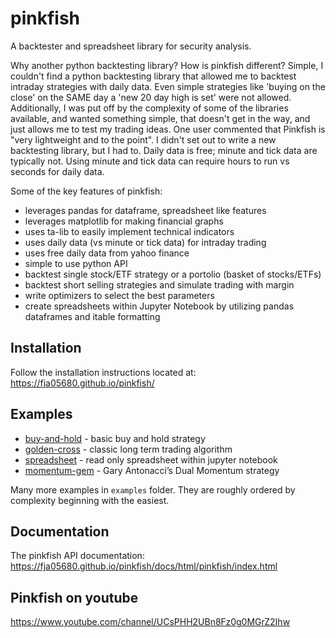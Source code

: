 pinkfish
======     

A backtester and spreadsheet library for security analysis.

Why another python backtesting library?  How is pinkfish different?
Simple, I couldn't find a python backtesting library that allowed me to backtest intraday strategies with daily data.  Even simple strategies like 'buying on the close' on the SAME day a 'new 20 day high is set' were not allowed.  Additionally, I was put off by the complexity of some of the libraries available, and wanted something simple, that doesn't get in the way, and just allows me to test my trading ideas.  One user commented that Pinkfish is "very lightweight and to the point".  I didn't set out to write a new backtesting library, but I had to.  Daily data is free; minute and tick data are typically not.  Using minute and tick data can require hours to run vs seconds for daily data.

Some of the key features of pinkfish:
 - leverages pandas for dataframe, spreadsheet like features
 - leverages matplotlib for making financial graphs
 - uses ta-lib to easily implement technical indicators
 - uses daily data (vs minute or tick data) for intraday trading
 - uses free daily data from yahoo finance
 - simple to use python API
 - backtest single stock/ETF strategy or a portolio (basket of stocks/ETFs)
 - backtest short selling strategies and simulate trading with margin
 - write optimizers to select the best parameters
 - create spreadsheets within Jupyter Notebook by utilizing pandas dataframes and itable formatting

## Installation
Follow the installation instructions located at:
https://fja05680.github.io/pinkfish/

## Examples
 - [buy-and-hold](https://fja05680.github.io/pinkfish/examples/buy-and-hold.html) - basic buy and hold strategy
 - [golden-cross](http://fja05680.github.io/pinkfish/examples/golden-cross.html) - classic long term trading algorithm
 - [spreadsheet](https://fja05680.github.io/pinkfish/examples/spreadsheet.html) - read only spreadsheet within jupyter notebook
 - [momentum-gem](http://fja05680.github.io/pinkfish/examples/momentum-gem.html) - Gary Antonacci’s Dual Momentum strategy

Many more examples in `examples` folder.  They are roughly ordered by complexity beginning with the easiest.
 
## Documentation
The pinkfish API documentation:
https://fja05680.github.io/pinkfish/docs/html/pinkfish/index.html

## Pinkfish on youtube
https://www.youtube.com/channel/UCsPHH2UBn8Fz0g0MGrZ2Ihw
